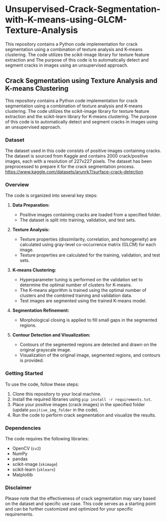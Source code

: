 # Unsupervised-Crack-Segmentation-with-K-means-using-GLCM-Texture-Analysis
This repository contains a Python code implementation for crack segmentation using a combination of texture analysis and K-means clustering. The code utilizes the scikit-image library for texture feature extraction and The purpose of this code is to automatically detect and segment cracks in images using an unsupervised approach.

## Crack Segmentation using Texture Analysis and K-means Clustering

This repository contains a Python code implementation for crack segmentation using a combination of texture analysis and K-means clustering. The code utilizes the scikit-image library for texture feature extraction and the scikit-learn library for K-means clustering. The purpose of this code is to automatically detect and segment cracks in images using an unsupervised approach.

### Dataset

The dataset used in this code consists of positive images containing cracks. The dataset is sourced from Kaggle and contains 2000 crack/positive images, each with a resolution of 227x227 pixels. The dataset has been preprocessed to prepare it for the crack segmentation process.
https://www.kaggle.com/datasets/arunrk7/surface-crack-detection
### Overview

The code is organized into several key steps:

1. **Data Preparation:**
   - Positive images containing cracks are loaded from a specified folder.
   - The dataset is split into training, validation, and test sets.

2. **Texture Analysis:**
   - Texture properties (dissimilarity, correlation, and homogeneity) are calculated using gray-level co-occurrence matrix (GLCM) for each image.
   - Texture properties are calculated for the training, validation, and test sets.

3. **K-means Clustering:**
   - Hyperparameter tuning is performed on the validation set to determine the optimal number of clusters for K-means.
   - The K-means algorithm is trained using the optimal number of clusters and the combined training and validation data.
   - Test images are segmented using the trained K-means model.

4. **Segmentation Refinement:**
   - Morphological closing is applied to fill small gaps in the segmented regions.

5. **Contour Detection and Visualization:**
   - Contours of the segmented regions are detected and drawn on the original grayscale image.
   - Visualization of the original image, segmented regions, and contours is provided.

### Getting Started

To use the code, follow these steps:

1. Clone this repository to your local machine.
2. Install the required libraries using `pip install -r requirements.txt`.
3. Place your positive images (crack images) in the specified folder (update `positive_img_folder` in the code).
4. Run the code to perform crack segmentation and visualize the results.

### Dependencies

The code requires the following libraries:

- OpenCV (`cv2`)
- NumPy
- pandas
- scikit-image (`skimage`)
- scikit-learn (`sklearn`)
- Matplotlib

### Disclaimer

Please note that the effectiveness of crack segmentation may vary based on the dataset and specific use case. This code serves as a starting point and can be further customized and optimized for your specific requirements.

